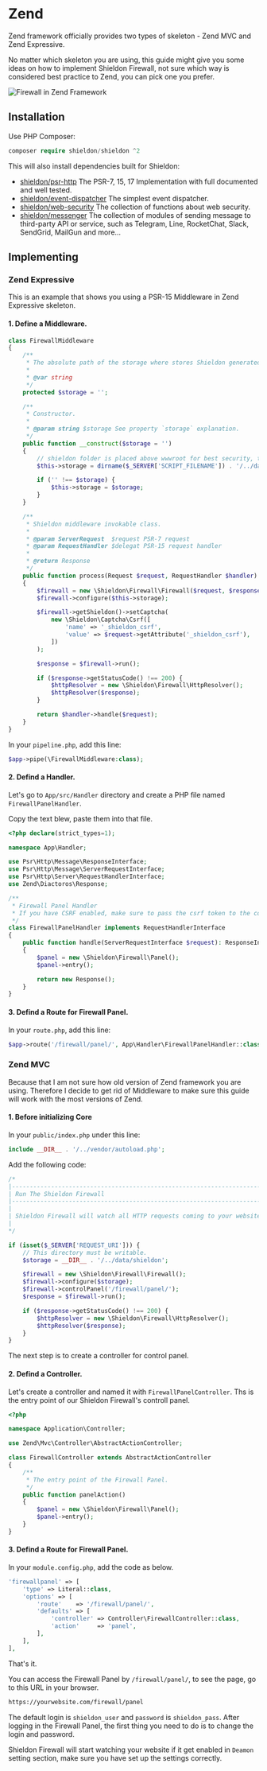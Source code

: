 # Zend

Zend framework officially provides two types of skeleton - Zend MVC and Zend Expressive.

No matter which skeleton you are using, this guide might give you some ideas on how to implement Shieldon Firewall, not sure which way is considered best practice to Zend, you can pick one you prefer.

![Firewall in Zend Framework](https://shieldon.io/images/home/zend-framework-firewall.png)

## Installation

Use PHP Composer:

```php
composer require shieldon/shieldon ^2
```

This will also install dependencies built for Shieldon:

- [shieldon/psr-http](https://github.com/terrylinooo/psr-http) The PSR-7, 15, 17 Implementation with full documented and well tested.
- [shieldon/event-dispatcher](https://github.com/terrylinooo/event-dispatcher) The simplest event dispatcher.
- [shieldon/web-security](https://github.com/terrylinooo/web-security) The collection of functions about web security.
- [shieldon/messenger](https://github.com/terrylinooo/messenger) The collection of modules of sending message to third-party API or service, such as Telegram, Line, RocketChat, Slack, SendGrid, MailGun and more...

## Implementing

### Zend Expressive

This is an example that shows you using a PSR-15 Middleware in Zend Expressive skeleton.

#### 1. Define a Middleware.

```php
class FirewallMiddleware
{
    /**
     * The absolute path of the storage where stores Shieldon generated data.
     *
     * @var string
     */
    protected $storage = '';

    /**
     * Constructor.
     *
     * @param string $storage See property `storage` explanation.
     */
    public function __construct($storage = '')
    {
        // shieldon folder is placed above wwwroot for best security, this folder must be writable.
        $this->storage = dirname($_SERVER['SCRIPT_FILENAME']) . '/../data';

        if ('' !== $storage) {
            $this->storage = $storage;
        }
    }

    /**
     * Shieldon middleware invokable class.
     *
     * @param ServerRequest  $request PSR-7 request
     * @param RequestHandler $delegat PSR-15 request handler
     *
     * @return Response
     */
    public function process(Request $request, RequestHandler $handler): Response
    {
        $firewall = new \Shieldon\Firewall\Firewall($request, $response);
        $firewall->configure($this->storage);

        $firewall->getShieldon()->setCaptcha(
            new \Shieldon\Captcha\Csrf([
                'name' => '_shieldon_csrf',
                'value' => $request->getAttribute('_shieldon_csrf'),
            ])
        );

        $response = $firewall->run();

        if ($response->getStatusCode() !== 200) {
            $httpResolver = new \Shieldon\Firewall\HttpResolver();
            $httpResolver($response);
        }

        return $handler->handle($request);
    }
}
```

In your `pipeline.php`, add this line:

```php
$app->pipe(\FirewallMiddleware:class);
```

#### 2.  Defind a Handler.

Let's go to `App/src/Handler` directory and create a PHP file named `FirewallPanelHandler`.

Copy the text blew, paste them into that file.

```php
<?php declare(strict_types=1);

namespace App\Handler;

use Psr\Http\Message\ResponseInterface;
use Psr\Http\Message\ServerRequestInterface;
use Psr\Http\Server\RequestHandlerInterface;
use Zend\Diactoros\Response;

/**
 * Firewall Panel Handler
 * If you have CSRF enabled, make sure to pass the csrf token to the control panel.
 */
class FirewallPanelHandler implements RequestHandlerInterface
{
    public function handle(ServerRequestInterface $request): ResponseInterface
    {
        $panel = new \Shieldon\Firewall\Panel();
        $panel->entry();

        return new Response();
    }
}
```

#### 3.  Defind a Route for Firewall Panel.

In your `route.php`, add this line:

```php
$app->route('/firewall/panel/', App\Handler\FirewallPanelHandler::class, ['GET', 'POST'], 'panel');
```

### Zend MVC

Because that I am not sure how old version of Zend framework you are using. Therefore I decide to get rid of Middleware to make sure this guide will work with the most versions of Zend.

#### 1. Before initializing Core

In your `public/index.php` under this line:

```php
include __DIR__ . '/../vendor/autoload.php';
```

Add the following code:

```php
/*
|--------------------------------------------------------------------------
| Run The Shieldon Firewall
|--------------------------------------------------------------------------
|
| Shieldon Firewall will watch all HTTP requests coming to your website.
|
*/

if (isset($_SERVER['REQUEST_URI'])) {
	// This directory must be writable.
    $storage = __DIR__ . '/../data/shieldon';

    $firewall = new \Shieldon\Firewall\Firewall();
    $firewall->configure($storage);
    $firewall->controlPanel('/firewall/panel/');
    $response = $firewall->run();

    if ($response->getStatusCode() !== 200) {
        $httpResolver = new \Shieldon\Firewall\HttpResolver();
        $httpResolver($response);
    }
}
```

The next step is to create a controller for control panel.


#### 2.  Defind a Controller.

Let's create a controller and named it with `FirewallPanelController`. Ths is the entry point of our Shieldon Firewall's controll panel.

```php
<?php

namespace Application\Controller;

use Zend\Mvc\Controller\AbstractActionController;

class FirewallController extends AbstractActionController
{
    /**
     * The entry point of the Firewall Panel.
     */
    public function panelAction()
    {
        $panel = new \Shieldon\Firewall\Panel();
        $panel->entry();
    }
}
```

#### 3.  Defind a Route for Firewall Panel.

In your `module.config.php`, add the code as below.
```php
'firewallpanel' => [
    'type' => Literal::class,
    'options' => [
        'route'    => '/firewall/panel/',
        'defaults' => [
            'controller' => Controller\FirewallController::class,
            'action'     => 'panel',
        ],
    ],
],
```

That's it.

You can access the Firewall Panel by `/firewall/panel/`, to see the page, go to this URL in your browser.

```bash
https://yourwebsite.com/firewall/panel
```

The default login is `shieldon_user` and `password` is `shieldon_pass`. After logging in the Firewall Panel, the first thing you need to do is to change the login and password.

Shieldon Firewall will start watching your website if it get enabled in `Deamon` setting section, make sure you have set up the settings correctly.